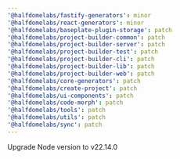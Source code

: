 ```yaml
---
'@halfdomelabs/fastify-generators': minor
'@halfdomelabs/react-generators': minor
'@halfdomelabs/baseplate-plugin-storage': patch
'@halfdomelabs/project-builder-common': patch
'@halfdomelabs/project-builder-server': patch
'@halfdomelabs/project-builder-test': patch
'@halfdomelabs/project-builder-cli': patch
'@halfdomelabs/project-builder-lib': patch
'@halfdomelabs/project-builder-web': patch
'@halfdomelabs/core-generators': patch
'@halfdomelabs/create-project': patch
'@halfdomelabs/ui-components': patch
'@halfdomelabs/code-morph': patch
'@halfdomelabs/tools': patch
'@halfdomelabs/utils': patch
'@halfdomelabs/sync': patch
---
```


Upgrade Node version to v22.14.0
